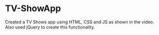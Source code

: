 # TV-ShowApp
Created a TV Shows app using HTML, CSS and JS as shown in the video. Also used jQuery to create this functionality. 
